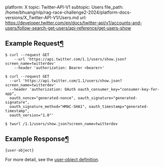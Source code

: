 platform: X
topic: Twitter-API-V1
subtopic: Users
file_path: /home/bhuang/nlp/rag-race-challenge2-2024/platform-docs-versions/X_Twitter-API-V1/Users.md
url: https://developer.twitter.com/en/docs/twitter-api/v1/accounts-and-users/follow-search-get-users/api-reference/get-users-show

## Example Request[¶](#example-request "Permalink to this headline")

    $ curl --request GET 
        --url 'https://api.twitter.com/1.1/users/show.json?screen_name=twitterdev' 
        --header 'authorization: Bearer <bearer>'

    $ curl --request GET 
      --url 'https://api.twitter.com/1.1/users/show.json?screen_name=twitterdev' 
      --header 'authorization: OAuth oauth_consumer_key="consumer-key-for-app", 
      oauth_nonce="generated-nonce", oauth_signature="generated-signature", 
      oauth_signature_method="HMAC-SHA1", oauth_timestamp="generated-timestamp", 
      oauth_version="1.0"'

    $ twurl /1.1/users/show.json?screen_name=twitterdev

## Example Response[¶](#example-response "Permalink to this headline")

    {user-object}

For more detail, see the [user-object definition](https://developer.twitter.com/en/docs/tweets/data-dictionary/overview/user-object).